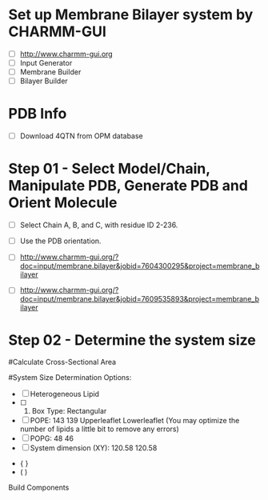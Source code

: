# Set up Membrane Bilayer system by CHARMM-GUI

- [ ] http://www.charmm-gui.org
- [ ] Input Generator
- [ ] Membrane Builder
- [ ] Bilayer Builder

# PDB Info
- [ ] Download 4QTN from OPM database

# Step 01 - Select Model/Chain, Manipulate PDB, Generate PDB and Orient Molecule

- [ ] Select Chain A, B, and C, with residue ID 2-236. 
- [ ] Use the PDB orientation.


- [ ] http://www.charmm-gui.org/?doc=input/membrane.bilayer&jobid=7604300295&project=membrane_bilayer
- [ ] http://www.charmm-gui.org/?doc=input/membrane.bilayer&jobid=7609535893&project=membrane_bilayer

# Step 02 - Determine the system size 

#Calculate Cross-Sectional Area

#System Size Determination Options:
- [ ] Heterogeneous Lipid
- [ ] 1. Box Type: Rectangular 
- [ ] POPE: 143 139  Upperleaflet	Lowerleaflet (You may optimize the number of lipids a little bit to remove any errors)
- [ ] POPG: 48 46
- [ ] System dimension (XY): 120.58 120.58

- { } 
- ( )

Build Components



